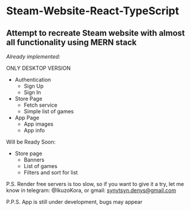 # Steam-Website-React-TypeScript
<h2>Attempt to recreate Steam website with almost all functionality using MERN stack</h2>

<em>Already implemented: </em>

ONLY DESKTOP VERSION

<ul>
  <li>Authentication
    <ul>
      <li>Sign Up</li>
      <li>Sign In</li>
    </ul>
  </li>
  <li>Store Page
     <ul>
      <li>Fetch service</li>
      <li>Simple list of games</li>
    </ul>
  </li>
   <li>App Page
     <ul>
      <li>App images</li>
      <li>App info</li>
    </ul>
  </li>
</ul>

Will be Ready Soon:

<ul>
  <li>Store page
    <ul>
      <li>Banners</li>
      <li>List of games</li>
      <li>Filters and sort for list</li>
    </ul>
  </li>
</ul>


P.S.
Render free servers is too slow, so if you want to give it a try, let me know in telegram: @IkuzoKora, or gmail: synytsyn.denys@gmail.com

P.P.S.
App is still under development, bugs may appear
